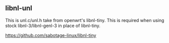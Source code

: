 libnl-unl
---------

This is unl.c/unl.h take from openwrt's libnl-tiny. This is required when
using stock libnl-3/libnl-genl-3 in place of libnl-tiny.

https://github.com/sabotage-linux/libnl-tiny
